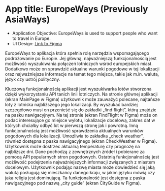 # App title: EuropeWays (Previously AsiaWays)
* Application Objective: EuropeWays is used to support people who want to travel in Europe.
* UI Design: [Link to Figma](https://www.figma.com/file/9qPMckkVm8SStCAa8Q9LMS/europeWays?type=design&node-id=0%3A1&mode=dev&t=KhvChrnVDq4WOq9k-1)

EuropeWays to aplikacja która spełnia rolę narzędzia wspomagającego podróżowanie po Europie. Jej główną, najważniejszą funkcjonalnością jest możliwość wyszukiwania połączeń lotniczych wśród europejskich miast. Dodatkowo może on sprawdzić aktualne warunki pogodowe w tej lokalizacji oraz najważniejsze informacje na temat tego miejsca, takie jak m.in. waluta, język czy ustrój polityczny. 

Kluczową funkcjonalnością aplikacji jest wyszukiwarka lotów stworzona dzięki wykorzystaniu API tanich linii lotniczych. Na stronie głównej aplikacji (ekran MainPage w Figma) użytkownik może zauważyć polecane, najtańsze loty z lotniska najbliższego jego lokalizacji. By wyszukać bardziej szczegółowo musi on przenieść się do zakładki „find flight”, którą znajdzie na pasku nawigacyjnym. Na tej stronie (ekran FindFlight w Figma) może on podać interesujące go miejsce wylotu, lokalizacje docelową, zakres dat w których chciałby odbyć lot w pierwszą stronę jak i powrotną. 
Inną funkcjonalnością jest możliwość sprawdzenia aktualnych warunków pogodowych dla lokalizacji. Umożliwia to zakładka „check weather”, również dostępna z paska nawigacyjnego (ekran CheckWeather w Figma). Użytkownik może dostrzec aktualną temperaturę czy prognozę na najbliższe dni. Dane pochodzą z zewnętrznych źródeł i pobierane za pomocą API popularnych stron pogodowych. 
Ostatnią funkcjonalnością jest możliwość podejrzenia najważniejszych informacji związanych z miastem docelowym. Użytkownik podając nazwę miasta może dowiedzieć się jaką walutą posługują się mieszkańcy danego kraju, w jakim języku mówią czy jaka religia jest dominującą. Ta funkcjonalność jest dostępna z paska nawigacyjnego pod nazwą „city guide” (ekran CityGuide w Figma). 
